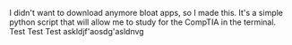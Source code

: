 I didn't want to download anymore bloat apps, so I made this. 
It's a simple python script that will allow me to study for the CompTIA in the terminal.
Test Test Test
askldjf'aosdg'asldnvg
